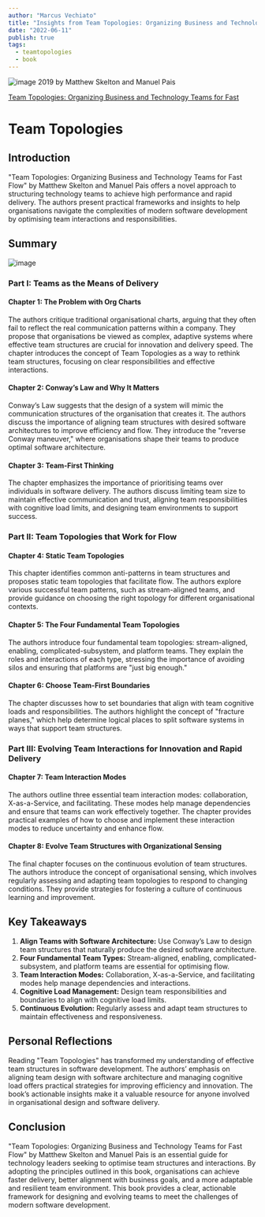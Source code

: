```yaml
---
author: "Marcus Vechiato"
title: "Insights from Team Topologies: Organizing Business and Technology Teams for Fast Flow"
date: "2022-06-11"
publish: true
tags:
  - teamtopologies
  - book
--- 
```

![image](/obsidian/team_topologies_book.jpg)
2019 by Matthew Skelton and Manuel Pais

[Team Topologies: Organizing Business and Technology Teams for Fast](https://www.amazon.co.uk/dp/B07W1667D7)

# Team Topologies

## Introduction

"Team Topologies: Organizing Business and Technology Teams for Fast Flow" by Matthew Skelton and Manuel Pais offers a novel approach to structuring technology teams to achieve high performance and rapid delivery. The authors present practical frameworks and insights to help organisations navigate the complexities of modern software development by optimising team interactions and responsibilities.

## Summary
![image](/obsidian/mindmap_team_topologies.png)
### Part I: Teams as the Means of Delivery

#### Chapter 1: The Problem with Org Charts

The authors critique traditional organisational charts, arguing that they often fail to reflect the real communication patterns within a company. They propose that organisations be viewed as complex, adaptive systems where effective team structures are crucial for innovation and delivery speed. The chapter introduces the concept of Team Topologies as a way to rethink team structures, focusing on clear responsibilities and effective interactions.

#### Chapter 2: Conway’s Law and Why It Matters

Conway’s Law suggests that the design of a system will mimic the communication structures of the organisation that creates it. The authors discuss the importance of aligning team structures with desired software architectures to improve efficiency and flow. They introduce the "reverse Conway maneuver," where organisations shape their teams to produce optimal software architecture.

#### Chapter 3: Team-First Thinking

The chapter emphasizes the importance of prioritising teams over individuals in software delivery. The authors discuss limiting team size to maintain effective communication and trust, aligning team responsibilities with cognitive load limits, and designing team environments to support success.

### Part II: Team Topologies that Work for Flow

#### Chapter 4: Static Team Topologies

This chapter identifies common anti-patterns in team structures and proposes static team topologies that facilitate flow. The authors explore various successful team patterns, such as stream-aligned teams, and provide guidance on choosing the right topology for different organisational contexts.

#### Chapter 5: The Four Fundamental Team Topologies

The authors introduce four fundamental team topologies: stream-aligned, enabling, complicated-subsystem, and platform teams. They explain the roles and interactions of each type, stressing the importance of avoiding silos and ensuring that platforms are "just big enough."

#### Chapter 6: Choose Team-First Boundaries

The chapter discusses how to set boundaries that align with team cognitive loads and responsibilities. The authors highlight the concept of "fracture planes," which help determine logical places to split software systems in ways that support team structures.

### Part III: Evolving Team Interactions for Innovation and Rapid Delivery

#### Chapter 7: Team Interaction Modes

The authors outline three essential team interaction modes: collaboration, X-as-a-Service, and facilitating. These modes help manage dependencies and ensure that teams can work effectively together. The chapter provides practical examples of how to choose and implement these interaction modes to reduce uncertainty and enhance flow.

#### Chapter 8: Evolve Team Structures with Organizational Sensing

The final chapter focuses on the continuous evolution of team structures. The authors introduce the concept of organisational sensing, which involves regularly assessing and adapting team topologies to respond to changing conditions. They provide strategies for fostering a culture of continuous learning and improvement.

## Key Takeaways

1. **Align Teams with Software Architecture:** Use Conway’s Law to design team structures that naturally produce the desired software architecture.
2. **Four Fundamental Team Types:** Stream-aligned, enabling, complicated-subsystem, and platform teams are essential for optimising flow.
3. **Team Interaction Modes:** Collaboration, X-as-a-Service, and facilitating modes help manage dependencies and interactions.
4. **Cognitive Load Management:** Design team responsibilities and boundaries to align with cognitive load limits.
5. **Continuous Evolution:** Regularly assess and adapt team structures to maintain effectiveness and responsiveness.

## Personal Reflections

Reading "Team Topologies" has transformed my understanding of effective team structures in software development. The authors’ emphasis on aligning team design with software architecture and managing cognitive load offers practical strategies for improving efficiency and innovation. The book’s actionable insights make it a valuable resource for anyone involved in organisational design and software delivery.

## Conclusion

"Team Topologies: Organizing Business and Technology Teams for Fast Flow" by Matthew Skelton and Manuel Pais is an essential guide for technology leaders seeking to optimise team structures and interactions. By adopting the principles outlined in this book, organisations can achieve faster delivery, better alignment with business goals, and a more adaptable and resilient team environment. This book provides a clear, actionable framework for designing and evolving teams to meet the challenges of modern software development.

